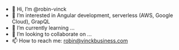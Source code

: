 - 👋 Hi, I’m @robin-vinck
- 👀 I’m interested in Angular development, serverless (AWS, Google Cloud), GrapQL
- 🌱 I’m currently learning ...
- 💞️ I’m looking to collaborate on ...
- 📫 How to reach me: robin@vinckbusiness.com

<!---
robin-vinck/robin-vinck is a ✨ special ✨ repository because its `README.md` (this file) appears on your GitHub profile.
You can click the Preview link to take a look at your changes.
--->
